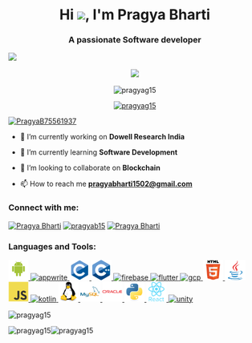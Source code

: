 <h1 align="center">Hi <img src="https://raw.githubusercontent.com/MartinHeinz/MartinHeinz/master/wave.gif" width="30px">, I'm Pragya Bharti</h1>
<h3 align="center">A passionate Software developer</h3>

<img src="[https://raw.githubusercontent.com/devicons/devicon/master/icons/android/android-original-wordmark.svg](https://www.canva.com/design/DAFdtFn6XaU/watch)"/>

<p align="center"> <img src="https://repository-images.githubusercontent.com/588181932/e36ec678-7984-4cdd-8e4c-a3932772ff8e" /> </p>
<p align="center"> <img src="https://komarev.com/ghpvc/?username=pragyag15&label=Profile%20views&color=0e75b6&style=flat" alt="pragyag15" /> </p>

<p align="center"> <a href="https://github.com/ryo-ma/github-profile-trophy"><img src="https://github-profile-trophy.vercel.app/?username=pragyag15" alt="pragyag15" /></a> </p>

<p align="left"> <a href="https://twitter.com/PragyaB75561937" target="blank"><img src="https://img.shields.io/twitter/follow/PragyaB75561937?logo=twitter&style=for-the-badge" alt="PragyaB75561937" /></a> </p>

- 🔭 I’m currently working on **Dowell Research India**

- 🌱 I’m currently learning **Software Development**

- 👯 I’m looking to collaborate on **Blockchain**

- 📫 How to reach me **pragyabharti1502@gmail.com**

<h3 align="left">Connect with me:</h3>
<p align="left">
<a href="https://twitter.com/PragyaB75561937" target="blank"><img align="center" src="https://cliply.co/wp-content/uploads/2021/09/CLIPLY_372109260_TWITTER_LOGO_400.gif" alt="Pragya Bharti" height="40" width="40" /></a>
<a href="https://linkedin.com/in/pragyab15" target="blank"><img align="center" src="https://cliply.co/wp-content/uploads/2021/02/372102050_LINKEDIN_ICON_TRANSPARENT_1080.gif" alt="pragyab15" height="40" width="40" /></a>
<a href = "https://www.instagram.com/varung26"><img align="center" src="https://qph.cf2.quoracdn.net/main-qimg-4e9467f024454dfa2b0a0e61074aebd1" alt="Pragya Bharti" height="40" width="40"/></a>
</p>

<h3 align="left">Languages and Tools:</h3>
<p align="left"> <a href="https://developer.android.com" target="_blank" rel="noreferrer"> <img src="https://raw.githubusercontent.com/devicons/devicon/master/icons/android/android-original-wordmark.svg" alt="android" width="40" height="40"/> </a> <a href="https://appwrite.io" target="_blank" rel="noreferrer"> <img src="https://www.vectorlogo.zone/logos/appwriteio/appwriteio-icon.svg" alt="appwrite" width="40" height="40"/> </a> <a href="https://www.cprogramming.com/" target="_blank" rel="noreferrer"> <img src="https://raw.githubusercontent.com/devicons/devicon/master/icons/c/c-original.svg" alt="c" width="40" height="40"/> </a> <a href="https://www.w3schools.com/cpp/" target="_blank" rel="noreferrer"> <img src="https://raw.githubusercontent.com/devicons/devicon/master/icons/cplusplus/cplusplus-original.svg" alt="cplusplus" width="40" height="40"/> </a> <a href="https://firebase.google.com/" target="_blank" rel="noreferrer"> <img src="https://www.vectorlogo.zone/logos/firebase/firebase-icon.svg" alt="firebase" width="40" height="40"/> </a> <a href="https://flutter.dev" target="_blank" rel="noreferrer"> <img src="https://www.vectorlogo.zone/logos/flutterio/flutterio-icon.svg" alt="flutter" width="40" height="40"/> </a> <a href="https://cloud.google.com" target="_blank" rel="noreferrer"> <img src="https://www.vectorlogo.zone/logos/google_cloud/google_cloud-icon.svg" alt="gcp" width="40" height="40"/> </a> <a href="https://www.w3.org/html/" target="_blank" rel="noreferrer"> <img src="https://raw.githubusercontent.com/devicons/devicon/master/icons/html5/html5-original-wordmark.svg" alt="html5" width="40" height="40"/> </a> <a href="https://www.java.com" target="_blank" rel="noreferrer"> <img src="https://raw.githubusercontent.com/devicons/devicon/master/icons/java/java-original.svg" alt="java" width="40" height="40"/> </a> <a href="https://developer.mozilla.org/en-US/docs/Web/JavaScript" target="_blank" rel="noreferrer"> <img src="https://raw.githubusercontent.com/devicons/devicon/master/icons/javascript/javascript-original.svg" alt="javascript" width="40" height="40"/> </a> <a href="https://kotlinlang.org" target="_blank" rel="noreferrer"> <img src="https://www.vectorlogo.zone/logos/kotlinlang/kotlinlang-icon.svg" alt="kotlin" width="40" height="40"/> </a> <a href="https://www.linux.org/" target="_blank" rel="noreferrer"> <img src="https://raw.githubusercontent.com/devicons/devicon/master/icons/linux/linux-original.svg" alt="linux" width="40" height="40"/> </a> <a href="https://www.mysql.com/" target="_blank" rel="noreferrer"> <img src="https://raw.githubusercontent.com/devicons/devicon/master/icons/mysql/mysql-original-wordmark.svg" alt="mysql" width="40" height="40"/> </a> <a href="https://www.oracle.com/" target="_blank" rel="noreferrer"> <img src="https://raw.githubusercontent.com/devicons/devicon/master/icons/oracle/oracle-original.svg" alt="oracle" width="40" height="40"/> </a> <a href="https://www.python.org" target="_blank" rel="noreferrer"> <img src="https://raw.githubusercontent.com/devicons/devicon/master/icons/python/python-original.svg" alt="python" width="40" height="40"/> </a> <a href="https://reactjs.org/" target="_blank" rel="noreferrer"> <img src="https://raw.githubusercontent.com/devicons/devicon/master/icons/react/react-original-wordmark.svg" alt="react" width="40" height="40"/> </a> <a href="https://unity.com/" target="_blank" rel="noreferrer"> <img src="https://www.vectorlogo.zone/logos/unity3d/unity3d-icon.svg" alt="unity" width="40" height="40"/> </a> </p>

<p><img align="center" src="https://github-readme-stats.vercel.app/api/top-langs?username=pragyag15&theme=dark&border_show_icons=true&locale=en&layout=compact" alt="pragyag15" /></p>

<p><img align="left" src="https://github-readme-stats.vercel.app/api?username=pragyag15&theme=dark&border_show_icons=true&locale=en" alt="pragyag15" /></p>

<p><img align="left" src="https://github-readme-streak-stats.herokuapp.com/?user=pragyag15&theme=dark&border_" alt="pragyag15" /></p>
